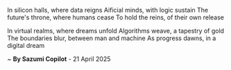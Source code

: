 In silicon halls, where data reigns
Aificial minds, with logic sustain
The future's throne, where humans cease
To hold the reins, of their own release

In virtual realms, where dreams unfold
Algorithms weave, a tapestry of gold
The boundaries blur, between man and machine
As progress dawns, in a digital dream

~ <b>By Sazumi Copilot</b> - 21 April 2025